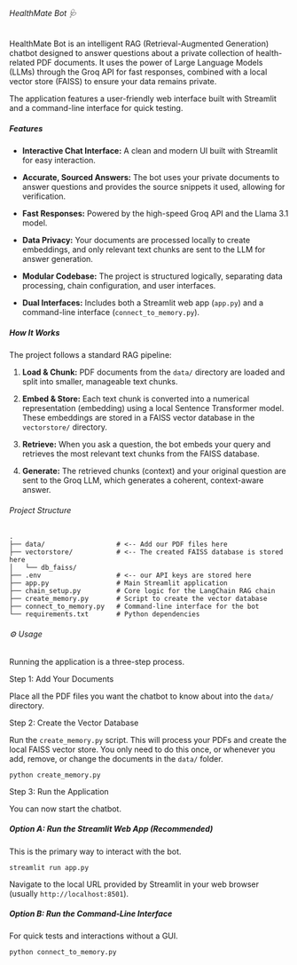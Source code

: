 ###### HealthMate Bot 🩺

HealthMate Bot is an intelligent RAG (Retrieval-Augmented Generation) chatbot designed to answer questions about a private collection of health-related PDF documents. It uses the power of Large Language Models (LLMs) through the Groq API for fast responses, combined with a local vector store (FAISS) to ensure your data remains private.

The application features a user-friendly web interface built with Streamlit and a command-line interface for quick testing.

##### Features

- **Interactive Chat Interface:** A clean and modern UI built with Streamlit for easy interaction.
    
- **Accurate, Sourced Answers:** The bot uses your private documents to answer questions and provides the source snippets it used, allowing for verification.
    
- **Fast Responses:** Powered by the high-speed Groq API and the Llama 3.1 model.
    
- **Data Privacy:** Your documents are processed locally to create embeddings, and only relevant text chunks are sent to the LLM for answer generation.
    
- **Modular Codebase:** The project is structured logically, separating data processing, chain configuration, and user interfaces.
    
- **Dual Interfaces:** Includes both a Streamlit web app (`app.py`) and a command-line interface (`connect_to_memory.py`).
    

##### How It Works

The project follows a standard RAG pipeline:

1. **Load & Chunk:** PDF documents from the `data/` directory are loaded and split into smaller, manageable text chunks.
    
2. **Embed & Store:** Each text chunk is converted into a numerical representation (embedding) using a local Sentence Transformer model. These embeddings are stored in a FAISS vector database in the `vectorstore/` directory.
    
3. **Retrieve:** When you ask a question, the bot embeds your query and retrieves the most relevant text chunks from the FAISS database.
    
4. **Generate:** The retrieved chunks (context) and your original question are sent to the Groq LLM, which generates a coherent, context-aware answer.
    

###### Project Structure

```
.
├── data/                  # <-- Add our PDF files here
├── vectorstore/           # <-- The created FAISS database is stored here
│   └── db_faiss/
├── .env                   # <-- our API keys are stored here
├── app.py                 # Main Streamlit application
├── chain_setup.py         # Core logic for the LangChain RAG chain
├── create_memory.py       # Script to create the vector database
├── connect_to_memory.py   # Command-line interface for the bot
└── requirements.txt       # Python dependencies
```

###### ⚙️ Usage

Running the application is a three-step process.

 Step 1: Add Your Documents

Place all the PDF files you want the chatbot to know about into the `data/` directory.

 Step 2: Create the Vector Database

Run the `create_memory.py` script. This will process your PDFs and create the local FAISS vector store. You only need to do this once, or whenever you add, remove, or change the documents in the `data/` folder.

```
python create_memory.py
```

 Step 3: Run the Application

You can now start the chatbot.

##### Option A: Run the Streamlit Web App (Recommended)

This is the primary way to interact with the bot.

```
streamlit run app.py
```

Navigate to the local URL provided by Streamlit in your web browser (usually `http://localhost:8501`).

##### Option B: Run the Command-Line Interface

For quick tests and interactions without a GUI.

```
python connect_to_memory.py
